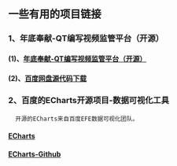 ## 一些有用的项目链接
### 1、年底奉献-QT编写视频监管平台（开源）
#### (1)、[年底奉献-QT编写视频监管平台（开源）](https://www.cnblogs.com/feiyangqingyun/p/4192484.html)
#### (2)、[百度网盘源代码下载](http://pan.baidu.com/s/1mgFWeDU)
### 2、百度的ECharts开源项目-数据可视化工具
      开源的ECharts来自百度EFE数据可视化团队。
#### [ECharts](https://echarts.baidu.com/echarts2/doc/example.html)
#### [ECharts-Github](https://github.com/apache/incubator-echarts)
